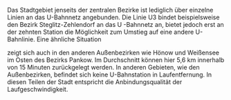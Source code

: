 Das Stadtgebiet jenseits der zentralen Bezirke ist lediglich über einzelne Linien an das U-Bahnnetz angebunden. Die Linie U3 bindet
 beispielsweise den Bezirk <span class="marker-label" id="marker-label-subway-steglitz-zehlendorf">Steglitz-Zehlendorf</span> an das U
 -Bahnnetz an, bietet jedoch erst an der zehnten Station die Möglichkeit zum Umstieg auf eine andere U-Bahnlinie. Eine ähnliche Situation

  zeigt sich auch in den anderen Außenbezirken wie 
<span class="marker-label" id="marker-label-subway-hoenow">Hönow</span> und 
<span class="marker-label" id="marker-label-subway-weissensee">Weißensee</span> im Osten des Bezirks Pankow. 
Im Durchschnitt können hier 5,6 km innerhalb von 15 Minuten zurückgelegt werden. 
In anderen Gebieten, wie den Außenbezirken, befindet sich keine U-Bahnstation in Laufentfernung. In diesen Teilen der 
Stadt entspricht die Anbindungsqualität der Laufgeschwindigkeit.

